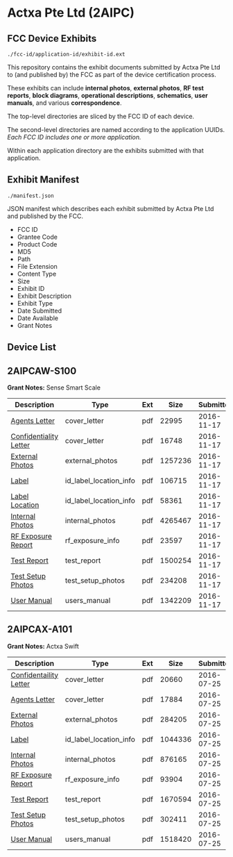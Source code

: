 # Actxa Pte Ltd (2AIPC)
## FCC Device Exhibits

```
./fcc-id/application-id/exhibit-id.ext
```

This repository contains the exhibit documents submitted by Actxa Pte Ltd to (and published by) the FCC as part of the device certification process.

These exhibits can include **internal photos**, **external photos**, **RF test reports**, **block diagrams**, **operational descriptions**, **schematics**, **user manuals**, and various **correspondence**.

The top-level directories are sliced by the FCC ID of each device.

The second-level directories are named according to the application UUIDs. *Each FCC ID includes one or more application.*

Within each application directory are the exhibits submitted with that application. 

## Exhibit Manifest

```
./manifest.json
```

JSON manifest which describes each exhibit submitted by Actxa Pte Ltd and published by the FCC.

- FCC ID
- Grantee Code
- Product Code
- MD5
- Path
- File Extension
- Content Type
- Size
- Exhibit ID
- Exhibit Description
- Exhibit Type
- Date Submitted
- Date Available
- Grant Notes

## Device List
## 2AIPCAW-S100
**Grant Notes:** Sense Smart Scale

| Description | Type | Ext | Size | Submitted | Available |
| ----------- | ---- | --- | ---- | --------- | --------- |
| [Agents Letter](2AIPCAW-S100/7aad50213b4c7caa7543ed2fdd401b18/3199195.pdf) | cover_letter | pdf | 22995 | 2016-11-17 | 2016-11-17 |
| [Confidentiality Letter](2AIPCAW-S100/7aad50213b4c7caa7543ed2fdd401b18/3199196.pdf) | cover_letter | pdf | 16748 | 2016-11-17 | 2016-11-17 |
| [External Photos](2AIPCAW-S100/7aad50213b4c7caa7543ed2fdd401b18/3199185.pdf) | external_photos | pdf | 1257236 | 2016-11-17 | 2016-11-17 |
| [Label](2AIPCAW-S100/7aad50213b4c7caa7543ed2fdd401b18/3199184.pdf) | id_label_location_info | pdf | 106715 | 2016-11-17 | 2016-11-17 |
| [Label Location](2AIPCAW-S100/7aad50213b4c7caa7543ed2fdd401b18/3199194.pdf) | id_label_location_info | pdf | 58361 | 2016-11-17 | 2016-11-17 |
| [Internal Photos](2AIPCAW-S100/7aad50213b4c7caa7543ed2fdd401b18/3199191.pdf) | internal_photos | pdf | 4265467 | 2016-11-17 | 2016-11-17 |
| [RF Exposure Report](2AIPCAW-S100/7aad50213b4c7caa7543ed2fdd401b18/3199192.pdf) | rf_exposure_info | pdf | 23597 | 2016-11-17 | 2016-11-17 |
| [Test Report](2AIPCAW-S100/7aad50213b4c7caa7543ed2fdd401b18/3199188.pdf) | test_report | pdf | 1500254 | 2016-11-17 | 2016-11-17 |
| [Test Setup Photos](2AIPCAW-S100/7aad50213b4c7caa7543ed2fdd401b18/3199189.pdf) | test_setup_photos | pdf | 234208 | 2016-11-17 | 2016-11-17 |
| [User Manual](2AIPCAW-S100/7aad50213b4c7caa7543ed2fdd401b18/3199190.pdf) | users_manual | pdf | 1342209 | 2016-11-17 | 2016-11-17 |
## 2AIPCAX-A101
**Grant Notes:** Actxa Swift

| Description | Type | Ext | Size | Submitted | Available |
| ----------- | ---- | --- | ---- | --------- | --------- |
| [Confidentaility Letter](2AIPCAX-A101/a2e42e053a9573903708f5fb058f96f4/3075994.pdf) | cover_letter | pdf | 20660 | 2016-07-25 | 2016-07-25 |
| [Agents Letter](2AIPCAX-A101/a2e42e053a9573903708f5fb058f96f4/3076006.pdf) | cover_letter | pdf | 17884 | 2016-07-25 | 2016-07-25 |
| [External Photos](2AIPCAX-A101/a2e42e053a9573903708f5fb058f96f4/3075996.pdf) | external_photos | pdf | 284205 | 2016-07-25 | 2016-07-25 |
| [Label](2AIPCAX-A101/a2e42e053a9573903708f5fb058f96f4/3075995.pdf) | id_label_location_info | pdf | 1044336 | 2016-07-25 | 2016-07-25 |
| [Internal Photos](2AIPCAX-A101/a2e42e053a9573903708f5fb058f96f4/3076002.pdf) | internal_photos | pdf | 876165 | 2016-07-25 | 2016-07-25 |
| [RF Exposure Report](2AIPCAX-A101/a2e42e053a9573903708f5fb058f96f4/3076004.pdf) | rf_exposure_info | pdf | 93904 | 2016-07-25 | 2016-07-25 |
| [Test Report](2AIPCAX-A101/a2e42e053a9573903708f5fb058f96f4/3075999.pdf) | test_report | pdf | 1670594 | 2016-07-25 | 2016-07-25 |
| [Test Setup Photos](2AIPCAX-A101/a2e42e053a9573903708f5fb058f96f4/3076000.pdf) | test_setup_photos | pdf | 302411 | 2016-07-25 | 2016-07-25 |
| [User Manual](2AIPCAX-A101/a2e42e053a9573903708f5fb058f96f4/3076001.pdf) | users_manual | pdf | 1518420 | 2016-07-25 | 2016-07-25 |
